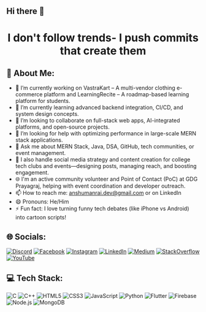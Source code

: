 ## Hi there 👋

<!--
**Anshuman-Rai-1004/Anshuman-Rai-1004** is a ✨ _special_ ✨ repository because its `README.md` (this file) appears on your GitHub profile. -->
<h1 align="center">I don't follow trends- I push commits that create them</h1>


## 👋 About Me:
- 🔭 I’m currently working on VastraKart – A multi-vendor clothing e-commerce platform and LearningRecite – A roadmap-based learning platform for students.
- 🌱 I’m currently learning advanced backend integration, CI/CD, and system design concepts.
- 👯 I’m looking to collaborate on full-stack web apps, AI-integrated platforms, and open-source projects.
- 🤔 I’m looking for help with optimizing performance in large-scale MERN stack applications.
- 💬 Ask me about MERN Stack, Java, DSA, GitHub, tech communities, or event management.
- 📲 I also handle social media strategy and content creation for college tech clubs and events—designing posts, managing reach, and boosting engagement.
- 🌐 I'm an active community volunteer and Point of Contact (PoC) at GDG Prayagraj, helping with event coordination and developer outreach.
- 📫 How to reach me: anshumanrai.dev@gmail.com or on LinkedIn
- 😄 Pronouns: He/Him
- ⚡ Fun fact: I love turning funny tech debates (like iPhone vs Android) into cartoon scripts!

## 🌐 Socials:
[![Discord](https://img.shields.io/badge/Discord-7289DA?style=flat&logo=discord&logoColor=white)](https://discord.com/)
[![Facebook](https://img.shields.io/badge/Facebook-1877F2?style=flat&logo=facebook&logoColor=white)](https://facebook.com/)
[![Instagram](https://img.shields.io/badge/Instagram-E4405F?style=flat&logo=instagram&logoColor=white)](https://instagram.com/)
[![LinkedIn](https://img.shields.io/badge/LinkedIn-0077B5?style=flat&logo=linkedin&logoColor=white)](https://linkedin.com/)
[![Medium](https://img.shields.io/badge/Medium-000000?style=flat&logo=medium&logoColor=white)](https://medium.com/)
[![StackOverflow](https://img.shields.io/badge/StackOverflow-F58025?style=flat&logo=stackoverflow&logoColor=white)](https://stackoverflow.com/)
[![YouTube](https://img.shields.io/badge/YouTube-FF0000?style=flat&logo=youtube&logoColor=white)](https://youtube.com/)

## 💻 Tech Stack:
![C](https://img.shields.io/badge/C-00599C?style=flat&logo=c&logoColor=white)
![C++](https://img.shields.io/badge/C++-00599C?style=flat&logo=c%2B%2B&logoColor=white)
![HTML5](https://img.shields.io/badge/HTML5-E34F26?style=flat&logo=html5&logoColor=white)
![CSS3](https://img.shields.io/badge/CSS3-1572B6?style=flat&logo=css3&logoColor=white)
![JavaScript](https://img.shields.io/badge/JavaScript-F7DF1E?style=flat&logo=javascript&logoColor=black)
![Python](https://img.shields.io/badge/Python-14354C?style=flat&logo=python&logoColor=white)
![Flutter](https://img.shields.io/badge/Flutter-02569B?style=flat&logo=flutter&logoColor=white)
![Firebase](https://img.shields.io/badge/Firebase-FFCA28?style=flat&logo=firebase&logoColor=black)
![Node.js](https://img.shields.io/badge/Node.js-339933?style=flat&logo=nodedotjs&logoColor=white)
![MongoDB](https://img.shields.io/badge/MongoDB-4EA94B?style=flat&logo=mongodb&logoColor=white)
<!-- Add more tech logos as needed -->

